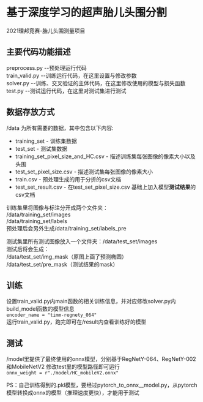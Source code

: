 # 基于深度学习的超声胎儿头围分割  
2021理邦竞赛-胎儿头围测量项目

## **主要代码功能描述**
preprocess.py --预处理运行代码  
train_valid.py --训练运行代码，在这里设置与修改参数  
solver.py --训练、交叉验证的主体代码，在这里修改使用的模型与损失函数  
test.py --测试运行代码，在这里对测试集进行测试  
  
## **数据存放方式**
/data 为所有需要的数据，其中包含以下内容:  
- training_set  - 训练集数据  
- test_set  - 测试集数据  
- training_set_pixel_size_and_HC.csv  - 描述训练集每张图像的像素大小以及头围  
- test_set_pixel_size.csv  - 描述测试集每张图像的像素大小  
- train.csv  - 预处理生成的用于分折的csv文档  
- test_set_result.csv  - 在test_set_pixel_size.csv 基础上加入模型**测试结果**的csv文档

训练集里将图像与标注分开成两个文件夹：  
/data/training_set/images  
/data/training_set/labels  
预处理后会另外生成/data/training_set/labels_pre  

测试集里所有测试图像放入一个文件夹：/data/test_set/images  
测试后将会生成：  
/data/test_set/img_mask（原图上画了预测椭圆）  
/data/test_set/pre_mask（测试结果的mask）

## **训练**
设置train_valid.py内main函数的相关训练信息，并对应修改solver.py内build_model函数的模型信息  
```encoder_name = "timm-regnety_064" ```  
运行train_valid.py，跑完即可在/result内查看训练好的模型  

## **测试**
/model里提供了最终使用的onnx模型，分别基于RegNetY-064、RegNetY-002和MobileNetV2
修改test里的模型路径即可运行  
```onnx_weight = r"./model/HC_mobileV2.onnx" ``` 

PS：自己训练得到的.pkl模型，要经过pytorch_to_onnx__model.py，从pytorch模型转换成onnx的模型（推理速度更快），才能用于测试
